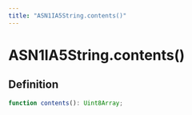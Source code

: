 ```yaml
---
title: "ASN1IA5String.contents()"
---
```


# ASN1IA5String.contents()

## Definition

```ts
function contents(): Uint8Array;
```
